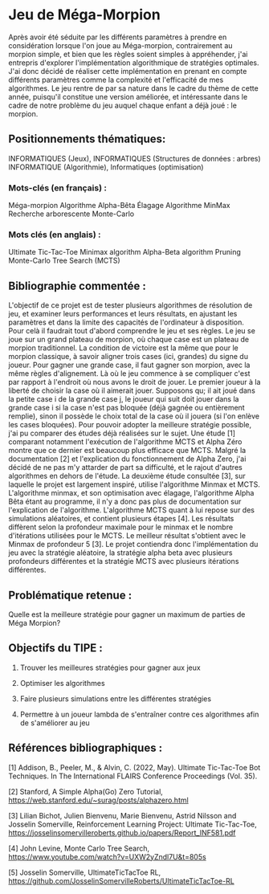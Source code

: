 # Jeu de Méga-Morpion
Après avoir été séduite par les différents paramètres à prendre en considération lorsque l'on joue au Méga-morpion, contrairement au morpion simple, et bien que les règles soient simples à appréhender, j'ai entrepris d'explorer l'implémentation algorithmique de stratégies optimales. J'ai donc décidé de réaliser cette implémentation en prenant en compte différents paramètres comme la complexité et l'efficacité de mes algorithmes.
Le jeu rentre de par sa nature dans le cadre du thème de cette année, puisqu'il constitue une version améliorée, et intéressante dans le cadre de notre problème du jeu auquel chaque enfant a déjà joué : le morpion. 

## Positionnements thématiques:
INFORMATIQUES (Jeux), INFORMATIQUES (Structures de données : arbres) INFORMATIQUE (Algorithmie), Informatiques (optimisation)

### Mots-clés (en français) : 
Méga-morpion
Algorithme Alpha-Bêta
Élagage
Algorithme MinMax
Recherche arborescente Monte-Carlo

### Mots clés (en anglais) : 
Ultimate Tic-Tac-Toe
Minimax algorithm
Alpha-Beta algorithm
Pruning
Monte-Carlo Tree Search (MCTS)

## Bibliographie commentée : 
L'objectif de ce projet est de tester plusieurs algorithmes de résolution de jeu, et examiner leurs performances et leurs résultats, en ajustant les paramètres et dans la limite des capacités de l'ordinateur à disposition. Pour celà il faudrait tout d'abord comprendre le jeu et ses règles. Le jeu se joue sur un grand plateau de morpion, où chaque case est un plateau de morpion traditionnel. La condition de victoire est la même que pour le morpion classique, à savoir aligner trois cases (ici, grandes) du signe du joueur. Pour gagner une grande case, il faut gagner son morpion, avec la même règles d'alignement. Là où le jeu commence à se compliquer c'est par rapport à l'endroit où nous avons le droit de jouer. Le premier joueur à la liberté de choisir la case où il aimerait jouer. Supposons qu; il ait joué dans la petite case i de la grande case j, le joueur qui suit doit jouer dans la grande case i si la case n'est pas bloquée (déjà gagnée ou entièrement remplie), sinon il possède le choix total de la case où il jouera (si l'on enlève les cases bloquées). Pour pouvoir adopter la meilleure stratégie possible, j'ai pu comparer des études déjà réalisées sur le sujet. Une étude [1] comparant notamment l'exécution de l'algorithme MCTS et Alpha Zéro montre que ce dernier est beaucoup plus efficace que MCTS. Malgré la documentation [2] et l'explication du fonctionnement de Alpha Zero, j'ai décidé de ne pas m'y attarder de part sa difficulté, et le rajout d'autres algorithmes en dehors de l'étude. La deuxième étude consultée [3], sur laquelle le projet est largement inspiré, utilise l'algorithme Minmax et MCTS. L'algorithme minmax, et son optimisation avec élagage, l'algorithme Alpha Bêta étant au programme, il n'y a donc pas plus de documentation sur l'explication de l'algorithme. L'algorithme MCTS quant à lui repose sur des simulations aléatoires, et contient plusieurs étapes [4]. Les résultats diffèrent selon la profondeur maximale pour le minmax et le nombre d'itérations utilisées pour le MCTS. Le meilleur résultat s'obtient avec le Minmax de profondeur 5 [3]. Le projet contiendra donc l'implémentation du jeu avec la stratégie aléatoire, la stratégie alpha beta avec plusieurs profondeurs différentes et la stratégie MCTS avec plusieurs itérations différentes. 

## Problématique retenue : 
Quelle est la meilleure stratégie pour gagner un maximum de parties de Méga Morpion?

## Objectifs du TIPE : 
1. Trouver les meilleures stratégies pour gagner aux jeux

2. Optimiser les algorithmes

3. Faire plusieurs simulations entre les différentes stratégies

4. Permettre à un joueur lambda de s'entraîner contre ces algorithmes afin de s'améliorer au jeu

## Références bibliographiques : 
[1] Addison, B., Peeler, M., & Alvin, C. (2022, May). Ultimate Tic-Tac-Toe Bot Techniques. In The International FLAIRS Conference Proceedings (Vol. 35).

[2] Stanford, A Simple Alpha(Go) Zero Tutorial, https://web.stanford.edu/~surag/posts/alphazero.html

[3] Lilian Bichot, Julien Bienvenu, Marie Bienvenu, Astrid Nilsson and Josselin Somerville, Reinforcement Learning Project: Ultimate Tic-Tac-Toe, https://josselinsomervilleroberts.github.io/papers/Report_INF581.pdf

[4] John Levine, Monte Carlo Tree Search, https://www.youtube.com/watch?v=UXW2yZndl7U&t=805s

[5] Josselin Somerville, UltimateTicTacToe RL, https://github.com/JosselinSomervilleRoberts/UltimateTicTacToe-RL
